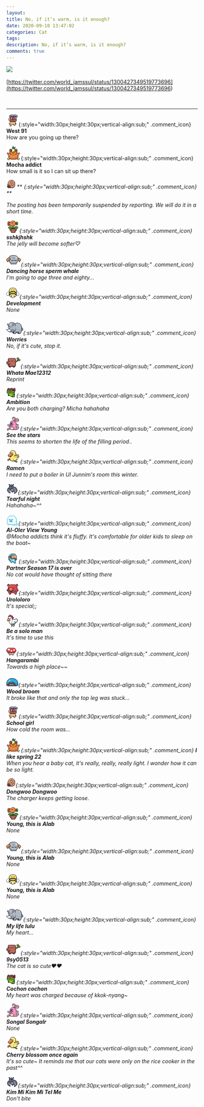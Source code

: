 ```yaml
---
layout: 
title: No, if it’s warm, is it enough?
date: 2020-09-10 13:47:02
categories: Cat
tags: 
description: No, if it’s warm, is it enough?
comments: true
---
```


![](https://blog.kakaocdn.net/dn/dA5hGT/btqIl829127/L7PlffhiXbw8M6Py23U0K0/img.png)

[https://twitter.com/world_jamssul/status/1300427349519773696](<https://twitter.com/world_jamssul/status/1300427349519773696>)

​

* * *

![comment](/assets/character/mask.png){:style="width:30px;height:30px;vertical-align:sub;" .comment_icon} **West 91**  
How are you going up there?   
  
![comment](/assets/character/bird.png){:style="width:30px;height:30px;vertical-align:sub;" .comment_icon} **Mocha addict**  
How small is it so I can sit up there?   
  
![comment](/assets/character/snail.png) ** <I hate the inlays>{:style="width:30px;height:30px;vertical-align:sub;" .comment_icon} **  


The posting has been temporarily suspended by reporting. We will do it in a short time.

  
  
![comment](/assets/character/plant.png){:style="width:30px;height:30px;vertical-align:sub;" .comment_icon} **sshkjhshk**  
The jelly will become softer♡   
  
![comment](/assets/character/skull.png){:style="width:30px;height:30px;vertical-align:sub;" .comment_icon} **Dancing horse sperm whale**  
I'm going to age three and eighty...   
  
![comment](/assets/character/bee.png){:style="width:30px;height:30px;vertical-align:sub;" .comment_icon} **Development**  
None  
  
![comment](/assets/character/rino.png){:style="width:30px;height:30px;vertical-align:sub;" .comment_icon} **Worries**  
No, if it's cute, stop it.   
  
![comment](/assets/character/trunk.png){:style="width:30px;height:30px;vertical-align:sub;" .comment_icon} **Whata Mae12312**  
Reprint   
  
![comment](/assets/character/frog.png){:style="width:30px;height:30px;vertical-align:sub;" .comment_icon} **Ambition**  
Are you both charging? Micha hahahaha  
  
![comment](/assets/character/bunny.png){:style="width:30px;height:30px;vertical-align:sub;" .comment_icon} **See the stars**  
This seems to shorten the life of the filling period..   
  
![comment](/assets/character/duck.png){:style="width:30px;height:30px;vertical-align:sub;" .comment_icon} **Ramen**  
I need to put a boiler in Ul Junnim's room this winter.   
  
![comment](/assets/character/bat.png){:style="width:30px;height:30px;vertical-align:sub;" .comment_icon} **Tearful night**  
Hahahaha~^^   
  
![comment](/assets/character/ghost.png){:style="width:30px;height:30px;vertical-align:sub;" .comment_icon} **Al-Oler View Young**  
@Mocha addicts think it's fluffy. It's comfortable for older kids to sleep on the boat~  
  
![comment](/assets/character/goggle.png){:style="width:30px;height:30px;vertical-align:sub;" .comment_icon} **Partner Season 17 is over**  
No cat would have thought of sitting there   
  
![comment](/assets/character/pig.png){:style="width:30px;height:30px;vertical-align:sub;" .comment_icon} **Urololoro**  
It's special;;   
  
![comment](/assets/character/chicken.png){:style="width:30px;height:30px;vertical-align:sub;" .comment_icon} **Be a solo man**  
It's time to use this   
  
![comment](/assets/character/mushroom.png){:style="width:30px;height:30px;vertical-align:sub;" .comment_icon} **Hangarambi**  
Towards a high place~~   
  
![comment](/assets/character/turtle.png){:style="width:30px;height:30px;vertical-align:sub;" .comment_icon} **Wood broom**  
It broke like that and only the top leg was stuck...   
  
![comment](/assets/character/mask.png){:style="width:30px;height:30px;vertical-align:sub;" .comment_icon} **School girl**  
How cold the room was...   
  
![comment](/assets/character/bird.png){:style="width:30px;height:30px;vertical-align:sub;" .comment_icon} **I like spring 22**  
When you hear a baby cat, it's really, really, really light. I wonder how it can be so light.   
  
![comment](/assets/character/snail.png){:style="width:30px;height:30px;vertical-align:sub;" .comment_icon} **Dongwoo Dongwoo**  
The charger keeps getting loose.   
  
![comment](/assets/character/plant.png){:style="width:30px;height:30px;vertical-align:sub;" .comment_icon} **Young, this is Alab**  
None  
  
![comment](/assets/character/skull.png){:style="width:30px;height:30px;vertical-align:sub;" .comment_icon} **Young, this is Alab**  
None  
  
![comment](/assets/character/bee.png){:style="width:30px;height:30px;vertical-align:sub;" .comment_icon} **Young, this is Alab**  
None  
  
![comment](/assets/character/rino.png){:style="width:30px;height:30px;vertical-align:sub;" .comment_icon} **My life lulu**  
My heart...   
  
![comment](/assets/character/trunk.png){:style="width:30px;height:30px;vertical-align:sub;" .comment_icon} **9sy0513**  
The cat is so cute♥♥   
  
![comment](/assets/character/frog.png){:style="width:30px;height:30px;vertical-align:sub;" .comment_icon} **Cochon cochon**  
My heart was charged because of kkok-nyang~   
  
![comment](/assets/character/bunny.png){:style="width:30px;height:30px;vertical-align:sub;" .comment_icon} **Songal Songalr**  
None  
  
![comment](/assets/character/duck.png){:style="width:30px;height:30px;vertical-align:sub;" .comment_icon} **Cherry blossom once again**  
It's so cute~ It reminds me that our cats were only on the rice cooker in the past^^   
  
![comment](/assets/character/bat.png){:style="width:30px;height:30px;vertical-align:sub;" .comment_icon} **Kim Mi Kim Mi Tel Me**  
Don't bite   
  

